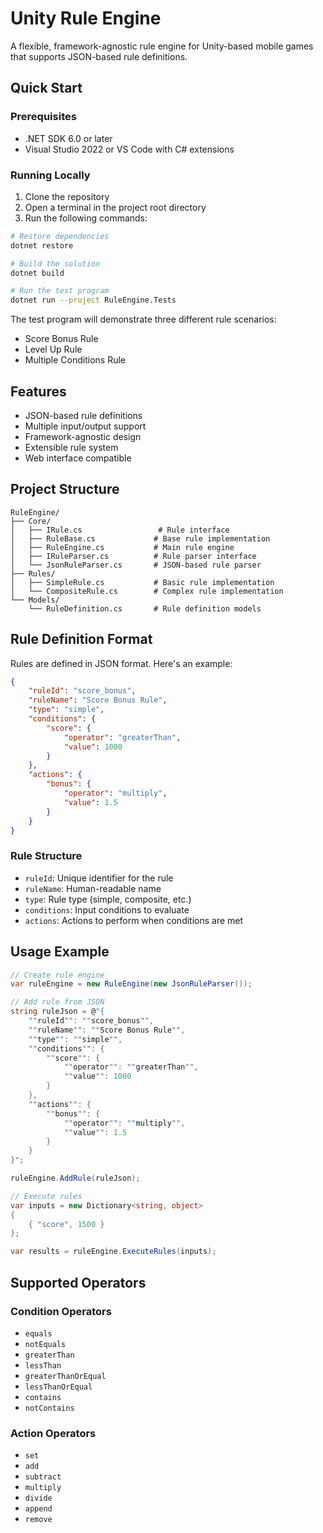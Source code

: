 # Unity Rule Engine

A flexible, framework-agnostic rule engine for Unity-based mobile games that supports JSON-based rule definitions.

## Quick Start

### Prerequisites
- .NET SDK 6.0 or later
- Visual Studio 2022 or VS Code with C# extensions

### Running Locally
1. Clone the repository
2. Open a terminal in the project root directory
3. Run the following commands:
```bash
# Restore dependencies
dotnet restore

# Build the solution
dotnet build

# Run the test program
dotnet run --project RuleEngine.Tests
```

The test program will demonstrate three different rule scenarios:
- Score Bonus Rule
- Level Up Rule
- Multiple Conditions Rule

## Features

- JSON-based rule definitions
- Multiple input/output support
- Framework-agnostic design
- Extensible rule system
- Web interface compatible

## Project Structure

```
RuleEngine/
├── Core/
│   ├── IRule.cs                 # Rule interface
│   ├── RuleBase.cs             # Base rule implementation
│   ├── RuleEngine.cs           # Main rule engine
│   ├── IRuleParser.cs          # Rule parser interface
│   └── JsonRuleParser.cs       # JSON-based rule parser
├── Rules/
│   ├── SimpleRule.cs           # Basic rule implementation
│   └── CompositeRule.cs        # Complex rule implementation
└── Models/
    └── RuleDefinition.cs       # Rule definition models
```

## Rule Definition Format

Rules are defined in JSON format. Here's an example:

```json
{
    "ruleId": "score_bonus",
    "ruleName": "Score Bonus Rule",
    "type": "simple",
    "conditions": {
        "score": {
            "operator": "greaterThan",
            "value": 1000
        }
    },
    "actions": {
        "bonus": {
            "operator": "multiply",
            "value": 1.5
        }
    }
}
```

### Rule Structure

- `ruleId`: Unique identifier for the rule
- `ruleName`: Human-readable name
- `type`: Rule type (simple, composite, etc.)
- `conditions`: Input conditions to evaluate
- `actions`: Actions to perform when conditions are met

## Usage Example

```csharp
// Create rule engine
var ruleEngine = new RuleEngine(new JsonRuleParser());

// Add rule from JSON
string ruleJson = @"{
    ""ruleId"": ""score_bonus"",
    ""ruleName"": ""Score Bonus Rule"",
    ""type"": ""simple"",
    ""conditions"": {
        ""score"": {
            ""operator"": ""greaterThan"",
            ""value"": 1000
        }
    },
    ""actions"": {
        ""bonus"": {
            ""operator"": ""multiply"",
            ""value"": 1.5
        }
    }
}";

ruleEngine.AddRule(ruleJson);

// Execute rules
var inputs = new Dictionary<string, object>
{
    { "score", 1500 }
};

var results = ruleEngine.ExecuteRules(inputs);
```

## Supported Operators

### Condition Operators
- `equals`
- `notEquals`
- `greaterThan`
- `lessThan`
- `greaterThanOrEqual`
- `lessThanOrEqual`
- `contains`
- `notContains`

### Action Operators
- `set`
- `add`
- `subtract`
- `multiply`
- `divide`
- `append`
- `remove` 